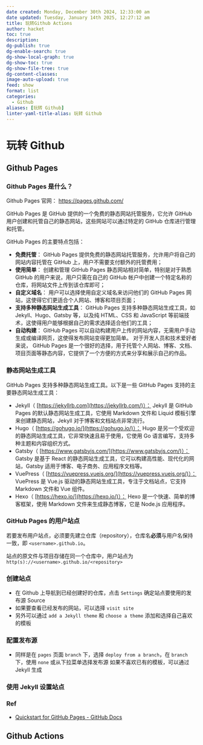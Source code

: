 ```yaml
---
date created: Monday, December 30th 2024, 12:33:00 am
date updated: Tuesday, January 14th 2025, 12:27:12 am
title: 玩转Github Actions
author: hacket
toc: true
description: 
dg-publish: true
dg-enable-search: true
dg-show-local-graph: true
dg-show-toc: true
dg-show-file-tree: true
dg-content-classes: 
image-auto-upload: true
feed: show
format: list
categories:
  - Github
aliases: [玩转 Github]
linter-yaml-title-alias: 玩转 Github
---
```


# 玩转 Github

## Github Pages

### Github Pages 是什么？

Github Pages 官网： <https://pages.github.com/>

GitHub Pages 是 GitHub 提供的一个免费的静态网站托管服务，它允许 GitHub 用户创建和托管自己的静态网站，这些网站可以通过特定的 GitHub 仓库进行管理和托管。

GitHub Pages 的主要特点包括：

- **免费托管**： GitHub Pages 提供免费的静态网站托管服务，允许用户将自己的网站内容托管在 GitHub 上，用户不需要支付额外的托管费用；
- **使用简单**： 创建和管理 GitHub Pages 静态网站相对简单，特别是对于熟悉 GitHub 的用户来说，用户只需在自己的 GitHub 帐户中创建一个特定名称的仓库，将网站文件上传到该仓库即可；
- **自定义域名**： 用户可以选择使用自定义域名来访问他们的 GitHub Pages 网站，这使得它们更适合个人网站、博客和项目页面；
- **支持多种静态网站生成工具**： GitHub Pages 支持多种静态网站生成工具，如 Jekyll、Hugo、Gatsby 等，以及纯 HTML、CSS 和 JavaScript 等前端技术，这使得用户能够根据自己的需求选择适合他们的工具；
- **自动构建**： GitHub Pages 可以自动构建用户上传的网站内容，无需用户手动生成或编译网页，这使得发布网站变得更加简单。
对于开发人员和技术爱好者来说， GitHub Pages 是一个很好的选择，用于托管个人网站、博客、文档、项目页面等静态内容，它提供了一个方便的方式来分享和展示自己的作品。

### 静态网站生成工具

GitHub Pages 支持多种静态网站生成工具。以下是一些 GitHub Pages 支持的主要静态网站生成工具：

- Jekyll（ [https://jekyllrb.com](https://jekyllrb.com/)）： Jekyll 是 GitHub Pages 的默认静态网站生成工具，它使用 Markdown 文件和 Liquid 模板引擎来创建静态网站，Jekyll 对于博客和文档站点非常流行。
- Hugo（ [https://gohugo.io/](https://gohugo.io/)）： Hugo 是另一个受欢迎的静态网站生成工具，它非常快速且易于使用，它使用 Go 语言编写，支持多种主题和内容组织方式。
- Gatsby（ [https://www.gatsbyjs.com/](https://www.gatsbyjs.com/)）： Gatsby 是基于 React 的静态网站生成工具，它可以构建高性能、现代化的网站，Gatsby 适用于博客、电子商务、应用程序文档等。
- VuePress（ [https://vuepress.vuejs.org/](https://vuepress.vuejs.org/)）： VuePress 是 Vue.js 驱动的静态网站生成工具，专注于文档站点，它支持 Markdown 文件和 Vue 组件。
- Hexo（ [https://hexo.io/](https://hexo.io/)）： Hexo 是一个快速、简单的博客框架，使用 Markdown 文件来生成静态博客，它是 Node.js 应用程序。

### GitHub Pages 的用户站点

若要发布用户站点，必须要先建立仓库（repository），仓库名**必须**与用户名保持一致，即 `<username>.github.io`。

站点的原文件与项目存储在同一个仓库中，用户站点为 `http(s)://<username>.github.io/<repository>`

### 创建站点

- 在 Github 上导航到已经创建好的仓库，点击 `Settings` 确定站点要使用的发布源 Source
- 如果要查看已经发布的网站，可以选择 `visit site`
- 另外可以通过 `add a Jekyll theme` 和 `choose a theme` 添加和选择自己喜欢的模板

### 配置发布源

- 同样是在 `pages` 页面 `branch` 下，选择 `deploy from a branch`，在 `branch` 下，使用 `none` 或从下拉菜单选择发布源
如果不喜欢已有的模板，可以通过 Jekyll 生成

### 使用 Jekyll 设置站点

### Ref

- [Quickstart for GitHub Pages - GitHub Docs](https://docs.github.com/en/pages/quickstart)

## Github Actions
